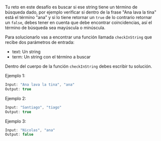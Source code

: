 Tu reto en este desafío es buscar si ese string tiene un término de búsqueda dado, por ejemplo verificar si dentro de la frase "Ana lava la tina" está el término "ana" y si lo tiene retornar un `true` de lo contrario retornar un `false`, debes tener en cuenta que debe encontrar coincidencias, así el término de búsqueda sea mayúscula o minúscula.

Para solucionarlo vas a encontrar una función llamada `checkInString` que recibe dos parámetros de entrada:

- text: Un string
- term: Un string con el término a buscar

Dentro del cuerpo de la función `checkInString` debes escribir tu solución.

Ejemplo 1:

```js
Input: "Ana lava la tina", "ana"
Output: true
```

Ejemplo 2:

```js
Input: "Santiago", "tiago"
Output: true
```

Ejemplo 3:

```js
Input: "Nicolas", "ana"
Output: false
```
